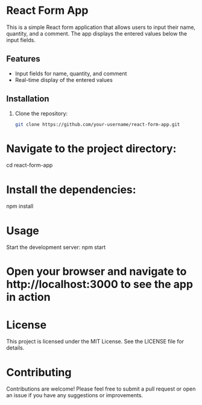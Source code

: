 # React Form App

This is a simple React form application that allows users to input their name, quantity, and a comment. The app displays the entered values below the input fields.

## Features
- Input fields for name, quantity, and comment
- Real-time display of the entered values

## Installation
1. Clone the repository:
   ```sh
   git clone https://github.com/your-username/react-form-app.git
# Navigate to the project directory:
cd react-form-app

# Install the dependencies:
npm install

# Usage
Start the development server:
npm start

# Open your browser and navigate to http://localhost:3000 to see the app in action

# License
This project is licensed under the MIT License. See the LICENSE file for details.

# Contributing
Contributions are welcome! Please feel free to submit a pull request or open an issue if you have any suggestions or improvements.
